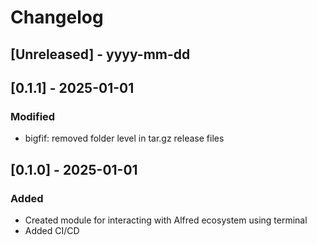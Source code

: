 # Changelog

## [Unreleased] - yyyy-mm-dd

## [0.1.1] - 2025-01-01

### Modified
- bigfif: removed folder level in tar.gz release files

## [0.1.0] - 2025-01-01

### Added
- Created module for interacting with Alfred ecosystem using terminal
- Added CI/CD 
